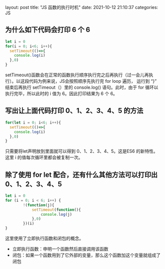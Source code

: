 layout: post
title: "JS 函数的执行时机"
date: 2021-10-12 21:10:37
categories: JS

## 为什么如下代码会打印 6 个 6
```JavaScript
let i = 0
for(i = 0; i<6; i++){
  setTimeout(()=>{
    console.log(i)
  },0)
}
```
setTimeout()函数会在正常的函数执行顺序执行完之后再执行（过一会儿再执行）。以这段代码为例来说，JS会按照顺序先执行完 for loop 遍历， 运行到 “}” 结束后再执行 setTimeout（）里的
console.log() 语句。此时，由于 for 循环以执行完毕，所以此时的 i 值为 6。因此打印结果为 6 个 6。

## 写出让上面代码打印 0、1、2、3、4、5 的方法
```JavaScript
for(let i = 0; i<6; i++){
  setTimeout(()=>{
    console.log(i)
  },0)
}
```
只需要将let声明放到里面就可以得到 0、1、2、3、4、5。这是ES6 的新特性。这里 i 的值每次循环里都会被复制一次。

## 除了使用 for let 配合，还有什么其他方法可以打印出 0、1、2、3、4、5
```JavaScript
let i = 0
for (i = 0; i < 6; i++) {
    	!(function(j){
    		setTimeout(function(){
    			console.log(j)
    		},0)		
    	})(i)
}
```
这里使用了立即执行函数和闭包的概念。
* 立即执行函数：申明一个函数然后直接调用该函数
* 闭包：如果一个函数用到了它外部的变量，那么这个函数加这个变量就组成了闭包
